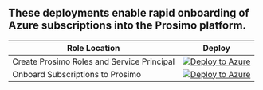 ## These deployments enable rapid onboarding of Azure subscriptions into the Prosimo platform. 

| Role Location | Deploy |
 --- | ---
Create Prosimo Roles and Service Principal | [![Deploy to Azure](https://aka.ms/deploytoazurebutton)](https://portal.azure.com/#blade/Microsoft_Azure_CreateUIDef/CustomDeploymentBlade/uri/https%3A%2F%2Fraw.githubusercontent.com%2Fprosimo-io%2Fazure%2Fmain%2FTemplates%2Fprosimo-roles-mg-deploy.json/uiFormDefinitionUri/https%3A%2F%2Fraw.githubusercontent.com%2Fprosimo-io%2Fazure%2Fmain%2FTemplates%2Fmgt-portalui.json)
Onboard Subscriptions to Prosimo | [![Deploy to Azure](https://aka.ms/deploytoazurebutton)](https://portal.azure.com/#blade/Microsoft_Azure_CreateUIDef/CustomDeploymentBlade/uri/https%3A%2F%2Fraw.githubusercontent.com%2Fprosimo-io%2Fazure%2Fmain%2FTemplates%2Fprosimo-onboard-subscriptions.json/uiFormDefinitionUri/https%3A%2F%2Fraw.githubusercontent.com%2Fprosimo-io%2Fazure%2Fmain%2FTemplates%2Fonboard-portalui.json)